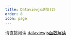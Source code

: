 ```yaml
---
title: Dataviewjs进阶(2)
order: 8
icon: page
---
```

请直接阅读 [dataviewjs函数解读](/zh/dataview/dataviewjs-advanced-b.md)